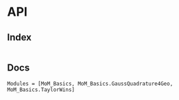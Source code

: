
# API

## Index

```@index
```

## Docs

```@autodocs
Modules = [MoM_Basics, MoM_Basics.GaussQuadrature4Geo, MoM_Basics.TaylorWins]
```
